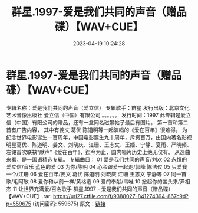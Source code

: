 ﻿---
title: 群星.1997-爱是我们共同的声音（赠品碟）【WAV+CUE】
date: 2023-04-19 10:24:28
categories: WAV车载音乐、镜像
tags: 华语中文
---
# 群星.1997-爱是我们共同的声音（赠品碟）【WAV+CUE】

专辑名称：爱是我们共同的声音（爱立信）
专辑歌手：群星
发行出版：北京文化艺术音像出版社
爱立信（中国）有限公司
。。。。。。
发行时间：1997
此专辑是爱立信（中国）有限公司的赠品，还有一盒同名磁带帖子最后有图片。
第一首和第二首有广告内容，
其中有姜文 葛优 陈道明等一起演唱的《爱在百年》很难得。
为纪念世界电影诞生一百周年，中国电影诞生九十周年，斥资百万，由国内著名影视明星葛优、陈道明、姜文、刘晓庆、江珊、王志文、王姬、宁静、夏雨、严晓频、左翎首次联袂“献声”《爱在百年》，迄今为止，国内唱片历史上绝无仅有。
从选曲来看，是一国语精选专辑。
专辑曲目：
01 爱是我们共同的声音/刘欢
02 永恒的爱立信/音乐 蓝色的爱
03 为你/陈明
04 心会跟爱一起走/郭峰 陈洁仪
05 只爱我一个/江珊
06 爱在百年/姜文 葛优 陈道明 刘晓庆 江珊 王志文 宁静等
07 同一首歌/毛阿敏
08 爱你和从前一样/黄格选
09 爱的奉献/韦唯
10 掀起你的盖头来/尹相杰
11 让世界充满爱/百名歌手
群星.1997 - 爱是我们共同的声音（赠品碟）【WAV+CUE】.rar: https://url27.ctfile.com/f/9388027-841274394-867c9d?p=559675
(访问密码: 559675)
原文：[链接](https://blog.sina.com.cn/s/blog_1647c7e76010311ia.html)